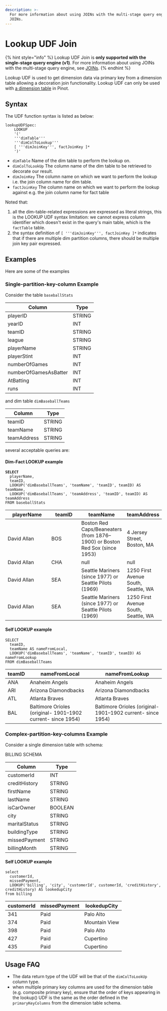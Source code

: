 ```yaml
---
description: >-
  For more information about using JOINs with the multi-stage query engine, see
  JOINs.
---
```


# Lookup UDF Join

{% hint style="info" %}
Lookup UDF Join is **only supported with the single-stage query engine (v1)**. For more information about using JOINs with the multi-stage query engine, see [JOINs](joins.md).
{% endhint %}

Lookup UDF is used to get dimension data via primary key from a dimension table allowing a decoration join functionality. Lookup UDF can only be used with [a dimension table](../../../basics/data-import/batch-ingestion/dim-table.md) in Pinot.

## Syntax

The UDF function syntax is listed as below:

```
lookupUDFSpec:
    LOOKUP
    '('
    '''dimTable'''
    '''dimColToLookup'''
    [ '''dimJoinKey''', factJoinKey ]*
    ')'
```

* `dimTable` Name of the dim table to perform the lookup on.
* `dimColToLookUp` The column name of the dim table to be retrieved to decorate our result.
* `dimJoinKey` The column name on which we want to perform the lookup i.e. the join column name for dim table.
* `factJoinKey` The column name on which we want to perform the lookup against e.g. the join column name for fact table

Noted that:

1. all the dim-table-related expressions are expressed as literal strings, this is the LOOKUP UDF syntax limitation: we cannot express column identifier which doesn't exist in the query's main table, which is the `factTable` table.
2. the syntax definition of `[ '''dimJoinKey''', factJoinKey ]*` indicates that if there are multiple dim partition columns, there should be multiple join key pair expressed.

## Examples

Here are some of the examples

### Single-partition-key-column Example

Consider the table `baseballStats`

| Column                | Type   |
| --------------------- | ------ |
| playerID              | STRING |
| yearID                | INT    |
| teamID                | STRING |
| league                | STRING |
| playerName            | STRING |
| playerStint           | INT    |
| numberOfGames         | INT    |
| numberOfGamesAsBatter | INT    |
| AtBatting             | INT    |
| runs                  | INT    |

and dim table `dimBaseballTeams`

| Column      | Type   |
| ----------- | ------ |
| teamID      | STRING |
| teamName    | STRING |
| teamAddress | STRING |

several acceptable queries are:

#### Dim-Fact LOOKUP example

<pre><code><strong>SELECT 
</strong>  playerName, 
  teamID, 
  LOOKUP('dimBaseballTeams', 'teamName', 'teamID', teamID) AS teamName, 
  LOOKUP('dimBaseballTeams', 'teamAddress', 'teamID', teamID) AS teamAddress
FROM baseballStats 
</code></pre>

<table><thead><tr><th width="141">playerName</th><th width="94.33333333333331">teamID</th><th>teamName</th><th>teamAddress</th></tr></thead><tbody><tr><td>David Allan</td><td>BOS</td><td>Boston Red Caps/Beaneaters (from 1876–1900) or Boston Red Sox (since 1953)</td><td>4 Jersey Street, Boston, MA</td></tr><tr><td>David Allan</td><td>CHA</td><td>null</td><td>null</td></tr><tr><td>David Allan</td><td>SEA</td><td>Seattle Mariners (since 1977) or Seattle Pilots (1969)</td><td>1250 First Avenue South, Seattle, WA</td></tr><tr><td>David Allan</td><td>SEA</td><td>Seattle Mariners (since 1977) or Seattle Pilots (1969)</td><td>1250 First Avenue South, Seattle, WA</td></tr></tbody></table>

#### Self LOOKUP example

```
SELECT 
  teamID, 
  teamName AS nameFromLocal,
  LOOKUP('dimBaseballTeams', 'teamName', 'teamID', teamID) AS nameFromLookup
FROM dimBaseballTeams
```

| teamID | nameFromLocal                                               | nameFromLookup                                              |
| ------ | ----------------------------------------------------------- | ----------------------------------------------------------- |
| ANA    | Anaheim Angels                                              | Anaheim Angels                                              |
| ARI    | Arizona Diamondbacks                                        | Arizona Diamondbacks                                        |
| ATL    | Atlanta Braves                                              | Atlanta Braves                                              |
| BAL    | Baltimore Orioles (original- 1901–1902 current- since 1954) | Baltimore Orioles (original- 1901–1902 current- since 1954) |

### Complex-partition-key-columns Example

Consider a single dimension table with schema:

BILLING SCHEMA

| Column        | Type    |
| ------------- | ------- |
| customerId    | INT     |
| creditHistory | STRING  |
| firstName     | STRING  |
| lastName      | STRING  |
| isCarOwner    | BOOLEAN |
| city          | STRING  |
| maritalStatus | STRING  |
| buildingType  | STRING  |
| missedPayment | STRING  |
| billingMonth  | STRING  |

#### Self LOOKUP example

```
select 
  customerId,
  missedPayment, 
  LOOKUP('billing', 'city', 'customerId', customerId, 'creditHistory', creditHistory) AS lookedupCity 
from billing
```

| customerId | missedPayment | lookedupCity  |
| ---------- | ------------- | ------------- |
| 341        | Paid          | Palo Alto     |
| 374        | Paid          | Mountain View |
| 398        | Paid          | Palo Alto     |
| 427        | Paid          | Cupertino     |
| 435        | Paid          | Cupertino     |

## Usage FAQ

* The data return type of the UDF will be that of the `dimColToLookUp` column type.
* when multiple primary key columns are used for the dimension table (e.g. composite primary key), ensure that the order of keys appearing in the lookup() UDF is the same as the order defined in the `primaryKeyColumns` from the dimension table schema.
